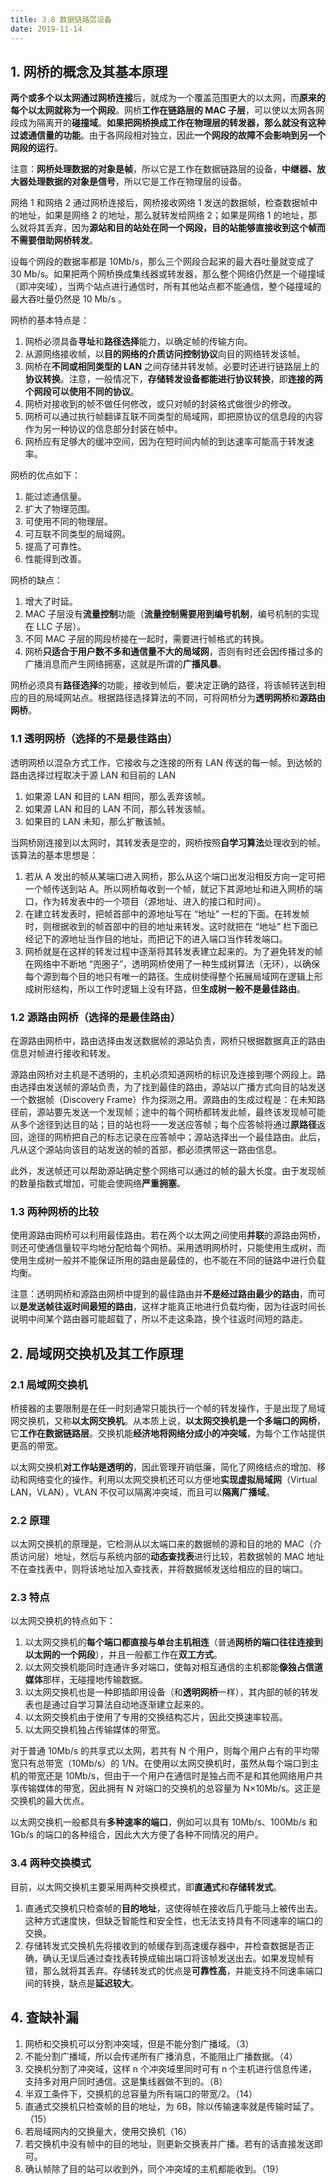 ```yaml
---
title: 3.8 数据链路层设备
date: 2019-11-14
---
```


## 1. 网桥的概念及其基本原理

**两个或多个以太网通过网桥连接**后，就成为一个覆盖范围更大的以太网，而**原来的每个以太网就称为一个网段**。网桥**工作在链路层的 MAC 子层**，可以使以太网各网段成为隔离开的**碰撞域**。**如果把网桥换成工作在物理层的转发器，那么就没有这种过滤通信量的功能**。由于各网段相对独立，因此**一个网段的故障不会影响到另一个网段的运行**。

注意：**网桥处理数据的对象是帧**，所以它是工作在数据链路层的设备，**中继器、放大器处理数据的对象是信号**，所以它是工作在物理层的设备。

网络 1 和网络 2 通过网桥连接后，网桥接收网络 1 发送的数据帧，检查数据帧中的地址，如果是网络 2 的地址，那么就转发给网络 2；如果是网络 1 的地址，那么就将其丢弃，因为**源站和目的站处在同一个网段，目的站能够直接收到这个帧而不需要借助网桥转发**。

设每个网段的数据率都是 10Mb/s，那么三个网段合起来的最大吞吐量就变成了 30 Mb/s。如果把两个网桥换成集线器或转发器，那么整个网络仍然是一个碰撞域（即冲突域），当两个站点进行通信时，所有其他站点都不能通信，整个碰撞域的最大吞吐量仍然是 10 Mb/s 。

网桥的基本特点是：

1. 网桥必须具备**寻址**和**路径选择**能力，以确定帧的传输方向。
2. 从源网络接收帧，以**目的网络的介质访问控制协议**向目的网络转发该帧。
3. 网桥在**不同或相同类型的 LAN** 之间存储并转发帧。必要时还进行链路层上的**协议转换**。注意，一般情况下，**存储转发设备都能进行协议转换**，即**连接的两个网段可以使用不同的协议**。
4. 网桥对接收到的帧不做任何修改，或只对帧的封装格式做很少的修改。
5. 网桥可以通过执行帧翻译互联不同类型的局域网，即把原协议的信息段的内容作为另一种协议的信息部分封装在帧中。
6. 网桥应有足够大的缓冲空间，因为在短时间内帧的到达速率可能高于转发速率。

网桥的优点如下：

1. 能过滤通信量。
2. 扩大了物理范围。
3. 可使用不同的物理层。
4. 可互联不同类型的局域网。
5. 提高了可靠性。
6. 性能得到改善。

网桥的缺点：

1. 增大了时延。
2. MAC 子层没有**流量控制**功能（**流量控制需要用到编号机制**，编号机制的实现在 LLC 子层）。
3. 不同 MAC 子层的网段桥接在一起时，需要进行帧格式的转换。
4. 网桥**只适合于用户数不多和通信量不大的局域网**，否则有时还会因传播过多的广播消息而产生网络拥塞，这就是所谓的**广播风暴**。

网桥必须具有**路径选择**的功能，接收到帧后，要决定正确的路径，将该帧转送到相应的目的局域网站点。根据路径选择算法的不同，可将网桥分为**透明网桥**和**源路由网桥**。

### 1.1 透明网桥（选择的不是最佳路由）

透明网桥以混杂方式工作，它接收与之连接的所有 LAN 传送的每一帧。到达帧的路由选择过程取决于源 LAN 和目前的 LAN

1. 如果源 LAN 和目的 LAN 相同，那么丢弃该帧。
2. 如果源 LAN 和目的 LAN 不同，那么转发该帧。
3. 如果目的 LAN 未知，那么扩散该帧。

当网桥刚连接到以太网时，其转发表是空的，网桥按照**自学习算法**处理收到的帧。该算法的基本思想是：

1. 若从 A 发出的帧从某端口进入网桥，那么从这个端口出发沿相反方向一定可把一个帧传送到站 A。所以网桥每收到一个帧，就记下其源地址和进入网桥的端口，作为转发表中的一个项目（源地址、进入的接口和时间）。
2. 在建立转发表时，把帧首部中的源地址写在 “地址” 一栏的下面。在转发帧时，则根据收到的帧首部中的目的地址来转发。这时就把在 “地址” 栏下面已经记下的源地址当作目的地址，而把记下的进入端口当作转发端口。
3. 网桥就是在这样的转发过程中逐渐将其转发表建立起来的。为了避免转发的帧在网络中不断地 “兜圈子”，透明网桥使用了一种生成树算法（无环），以确保每个源到每个目的地只有唯一的路径。生成树使得整个拓展局域网在逻辑上形成树形结构，所以工作时逻辑上没有环路，但**生成树一般不是最佳路由**。

### 1.2 源路由网桥（选择的是最佳路由）

在源路由网桥中，路由选择由发送数据帧的源站负责，网桥只根据数据真正的路由信息对帧进行接收和转发。

源路由网桥对主机是不透明的，主机必须知道网桥的标识及连接到哪个网段上。路由选择由发送帧的源站负责，为了找到最佳的路由，源站以广播方式向目的站发送一个数据帧（Discovery Frame）作为探测之用。源路由的生成过程是：在未知路径前，源站要先发送一个发现帧；途中的每个网桥都转发此帧，最终该发现帧可能从多个途径到达目的站；目的站也将一一发送应答帧；每个应答帧将通过**原路径**返回，途径的网桥把自己的标志记录在应答帧中；源站选择出一个最佳路由。此后，凡从这个源站向该目的站发送的帧的首部，都必须携带这一路由信息。

此外，发送帧还可以帮助源站确定整个网络可以通过的帧的最大长度。由于发现帧的数量指数式增加，可能会使网络**严重拥塞**。

### 1.3 两种网桥的比较

使用源路由网桥可以利用最佳路由。若在两个以太网之间使用**并联**的源路由网桥，则还可使通信量较平均地分配给每个网桥。采用透明网桥时，只能使用生成树，而使用生成树一般并不能保证所用的路由是最佳的，也不能在不同的链路中进行负载均衡。

注意：透明网桥和源路由网桥中提到的最佳路由并**不是经过路由最少的路由**，而可以**是发送帧往返时间最短的路由**，这样才能真正地进行负载均衡，因为往返时间长说明中间某个路由器可能超载了，所以不走这条路，换个往返时间短的路走。

## 2. 局域网交换机及其工作原理

### 2.1 局域网交换机

桥接器的主要限制是在任一时刻通常只能执行一个帧的转发操作，于是出现了局域网交换机，又称**以太网交换机**。从本质上说，**以太网交换机是一个多端口的网桥**，它**工作在数据链路层**。交换机能**经济地将网络分成小的冲突域**，为每个工作站提供更高的带宽。

以太网交换机**对工作站是透明的**，因此管理开销低廉，简化了网络结点的增加、移动和网络变化的操作。利用以太网交换机还可以方便地**实现虚拟局域网**（Virtual LAN，VLAN），VLAN 不仅可以隔离冲突域，而且可以**隔离广播域**。

### 2.2 原理

以太网交换机的原理是，它检测从以太端口来的数据帧的源和目的地的 MAC（介质访问层）地址，然后与系统内部的**动态查找表**进行比较，若数据帧的 MAC 地址不在查找表中，则将该地址加入查找表，并将数据帧发送给相应的目的端口。

### 2.3 特点

以太网交换机的特点如下：

1. 以太网交换机的**每个端口都直接与单台主机相连**（普通**网桥的端口往往连接到以太网的一个网段**），并且一般都工作在**双工方式**。
2. 以太网交换机能同时连通许多对端口，使每对相互通信的主机都能**像独占信道媒体**那样，无碰撞地传输数据。
3. 以太网交换机也是一种即插即用设备（和**透明网桥**一样），其内部的帧的转发表也是通过自学习算法自动地逐渐建立起来的。
4. 以太网交换机由于使用了专用的交换结构芯片，因此交换速率较高。
5. 以太网交换机独占传输媒体的带宽。

对于普通 10Mb/s 的共享式以太网，若共有 N 个用户，则每个用户占有的平均带宽只有总带宽（10Mb/s）的 1/N。在使用以太网交换机时，虽然从每个端口到主机的带宽还是 10Mb/s，但由于一个用户在通信时是独占而不是和其他网络用户共享传输媒体的带宽，因此拥有 N 对端口的交换机的总容量为 N×10Mb/s。这正是交换机的最大优点。

以太网交换机一般都具有**多种速率的端口**，例如可以具有 10Mb/s、100Mb/s 和 1Gb/s 的端口的各种组合，因此大大方便了各种不同情况的用户。

### 3.4 两种交换模式

目前，以太网交换机主要采用两种交换模式，即**直通式**和**存储转发式**。

1. 直通式交换机只检查帧的**目的地址**，这使得帧在接收后几乎能马上被传出去。这种方式速度快，但缺乏智能性和安全性，也无法支持具有不同速率的端口的交换。
2. 存储转发式交换机先将接收到的帧缓存到高速缓存器中，并检查数据是否正确，确认无误后通过查找表转换成输出端口将该帧发送出去。如果发现帧有错，那么就将其丢弃。存储转发式的优点是**可靠性高**，并能支持不同速率端口间的转换，缺点是**延迟较大**。

## 4. 查缺补漏

1. 网桥和交换机可以分割冲突域，但是不能分割广播域。（3）
2. 不能分割广播域，所以会传递所有广播消息，不能阻止广播数据。（4）
3. 交换机分割了冲突域，这样 n 个冲突域里同时可有 n 个主机进行信息传递，支持多对用户同时通信。这是集线器做不到的。（8）
4. 半双工条件下，交换机的总容量为所有端口的带宽/2。（14）
5. 直通式交换机只检查帧的目的地址，为 6B，除以传输速率就是传输时延了。（15）
6. 若局域网内的交换量大，使用交换机（16）
7. 若交换机中没有帧中的目的地址，则更新交换表并广播。若有的话直接发送即可。
8. 确认帧除了目的站可以收到外，同个冲突域的主机都能收到。（19）